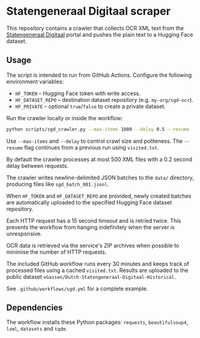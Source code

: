 # Statengeneraal Digitaal scraper

This repository contains a crawler that collects OCR XML text from the
[Statengeneraal Digitaal](https://repository.overheid.nl/frbr/sgd) portal and
pushes the plain text to a Hugging Face dataset.

## Usage

The script is intended to run from GitHub Actions. Configure the following
environment variables:

- `HF_TOKEN` – Hugging Face token with write access.
- `HF_DATASET_REPO` – destination dataset repository (e.g. `my-org/sgd-ocr`).
- `HF_PRIVATE` – optional `true`/`false` to create a private dataset.

Run the crawler locally or inside the workflow:

```bash
python scripts/sgd_crawler.py --max-items 1000 --delay 0.5 --resume
```

Use `--max-items` and `--delay` to control crawl size and politeness. The
`--resume` flag continues from a previous run using `visited.txt`.

By default the crawler processes at most 500 XML files with a 0.2 second delay
between requests.

The crawler writes newline-delimited JSON batches to the `data/` directory,
producing files like `sgd_batch_001.jsonl`.

When `HF_TOKEN` and `HF_DATASET_REPO` are provided, newly created batches are
automatically uploaded to the specified Hugging Face dataset repository.

Each HTTP request has a 15 second timeout and is retried twice. This prevents
the workflow from hanging indefinitely when the server is unresponsive.


OCR data is retrieved via the service's ZIP archives when possible to minimise
the number of HTTP requests.

The included GitHub workflow runs every 30 minutes and keeps track of processed
files using a cached `visited.txt`. Results are uploaded to the public dataset
`vGassen/Dutch-Statengeneraal-Digitaal-Historical`.

See `.github/workflows/sgd.yml` for a complete example.

## Dependencies

The workflow installs these Python packages: `requests`, `beautifulsoup4`,
`lxml`, `datasets` and `tqdm`.
